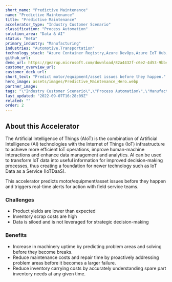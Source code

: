 ```yaml
---
short_name: "Predictive Maintenance"
name: "Predictive Maintenance"
title: "Predictive Maintenance"
accelerator_type: "Industry Customer Scenario"
classification: "Process Automation"
solution_area: "Data & AI"
status: "Beta"
primary_industry: "Manufacturing"
industries: "Automotive,Transportation"
technology_stack: "Azure Container Registry,Azure DevOps,Azure IoT Hub,Azure KeyVault,Azure Machine Learning,Azure SQL,Azure Storage,Cognitive Services,Docker,PowerBI,Python"
github_url: 
demo_url: https://gearup.microsoft.com/download/82a4432f-c6e2-4d53-9bb4-7b96c86bd7c3
customer_overview_url: 
customer_deck_url: 
short_text: "Predict motor/equipment/asset issues before they happen."
hero_image: assets/images/Predictive_Maintenance_Hero.webp
partner_image: 
tags: "\"Industry Customer Scenario\",\"Process Automation\",\"Manufacturing\",\"Automotive\",\"Transportation\",\"Azure Container Registry\",\"Azure DevOps\",\"Azure IoT Hub\",\"Azure KeyVault\",\"Azure Machine Learning\",\"Azure SQL\",\"Azure Storage\",\"Cognitive Services\",\"Docker\",\"PowerBI\",\"Python\",\"Data & AI\",\"Beta\""
last_updated: "2022-09-07T16:28:09Z"
related: ""
order: 2
---
```

## About this Accelerator

The Artificial Intelligence of Things (AIoT) is the combination of Artificial Intelligence (AI) technologies with the Internet of Things (IoT) infrastructure to achieve more efficient IoT operations, improve human-machine interactions and enhance data management and analytics. AI can be used to transform IoT data into useful information for improved decision-making processes, thus creating a foundation for newer technology such as IoT Data as a Service (IoTDaaS).

This accelerator predicts motor/equipment/asset issues before they happen and triggers real-time alerts for action with field service teams.

### Challenges
* Product yields are lower than expected
* Inventory scrap costs are high
* Data is siloed and is not leveraged for strategic decision-making

### Benefits
* Increase in machinery uptime by predicting problem areas and solving before they become breaks.
* Reduce maintenance costs and repair time by proactively addressing problem areas before it becomes a larger failure.
* Reduce inventory carrying costs by accurately understanding spare part inventory needs at any given time.